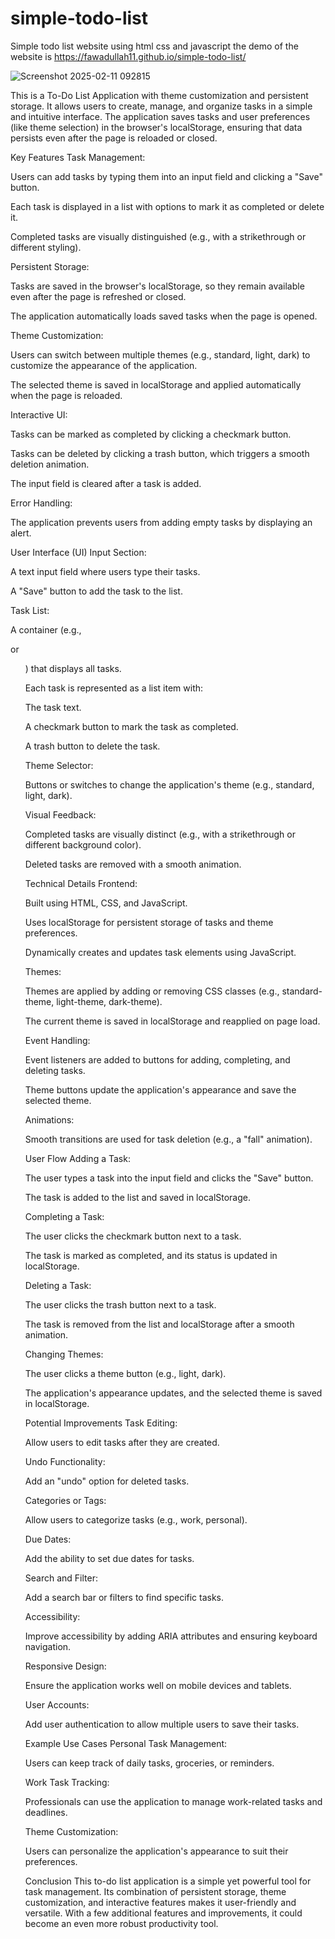 # simple-todo-list
Simple todo list website using html css and javascript
the demo of the website is https://fawadullah11.github.io/simple-todo-list/

![Screenshot 2025-02-11 092815](https://github.com/user-attachments/assets/999c76d4-3cf6-490e-85f4-4f92778169da)




This is a To-Do List Application with theme customization and persistent storage. It allows users to create, manage, and organize tasks in a simple and intuitive interface. The application saves tasks and user preferences (like theme selection) in the browser's localStorage, ensuring that data persists even after the page is reloaded or closed.

Key Features
Task Management:

Users can add tasks by typing them into an input field and clicking a "Save" button.

Each task is displayed in a list with options to mark it as completed or delete it.

Completed tasks are visually distinguished (e.g., with a strikethrough or different styling).

Persistent Storage:

Tasks are saved in the browser's localStorage, so they remain available even after the page is refreshed or closed.

The application automatically loads saved tasks when the page is opened.

Theme Customization:

Users can switch between multiple themes (e.g., standard, light, dark) to customize the appearance of the application.

The selected theme is saved in localStorage and applied automatically when the page is reloaded.

Interactive UI:

Tasks can be marked as completed by clicking a checkmark button.

Tasks can be deleted by clicking a trash button, which triggers a smooth deletion animation.

The input field is cleared after a task is added.

Error Handling:

The application prevents users from adding empty tasks by displaying an alert.

User Interface (UI)
Input Section:

A text input field where users type their tasks.

A "Save" button to add the task to the list.

Task List:

A container (e.g., <div> or <ul>) that displays all tasks.

Each task is represented as a list item with:

The task text.

A checkmark button to mark the task as completed.

A trash button to delete the task.

Theme Selector:

Buttons or switches to change the application's theme (e.g., standard, light, dark).

Visual Feedback:

Completed tasks are visually distinct (e.g., with a strikethrough or different background color).

Deleted tasks are removed with a smooth animation.

Technical Details
Frontend:

Built using HTML, CSS, and JavaScript.

Uses localStorage for persistent storage of tasks and theme preferences.

Dynamically creates and updates task elements using JavaScript.

Themes:

Themes are applied by adding or removing CSS classes (e.g., standard-theme, light-theme, dark-theme).

The current theme is saved in localStorage and reapplied on page load.

Event Handling:

Event listeners are added to buttons for adding, completing, and deleting tasks.

Theme buttons update the application's appearance and save the selected theme.

Animations:

Smooth transitions are used for task deletion (e.g., a "fall" animation).

User Flow
Adding a Task:

The user types a task into the input field and clicks the "Save" button.

The task is added to the list and saved in localStorage.

Completing a Task:

The user clicks the checkmark button next to a task.

The task is marked as completed, and its status is updated in localStorage.

Deleting a Task:

The user clicks the trash button next to a task.

The task is removed from the list and localStorage after a smooth animation.

Changing Themes:

The user clicks a theme button (e.g., light, dark).

The application's appearance updates, and the selected theme is saved in localStorage.

Potential Improvements
Task Editing:

Allow users to edit tasks after they are created.

Undo Functionality:

Add an "undo" option for deleted tasks.

Categories or Tags:

Allow users to categorize tasks (e.g., work, personal).

Due Dates:

Add the ability to set due dates for tasks.

Search and Filter:

Add a search bar or filters to find specific tasks.

Accessibility:

Improve accessibility by adding ARIA attributes and ensuring keyboard navigation.

Responsive Design:

Ensure the application works well on mobile devices and tablets.

User Accounts:

Add user authentication to allow multiple users to save their tasks.

Example Use Cases
Personal Task Management:

Users can keep track of daily tasks, groceries, or reminders.

Work Task Tracking:

Professionals can use the application to manage work-related tasks and deadlines.

Theme Customization:

Users can personalize the application's appearance to suit their preferences.

Conclusion
This to-do list application is a simple yet powerful tool for task management. Its combination of persistent storage, theme customization, and interactive features makes it user-friendly and versatile. With a few additional features and improvements, it could become an even more robust productivity tool.
